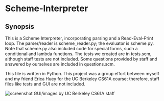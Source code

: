 # Scheme-Interpreter

Synopsis
-------------
This is a Scheme Interpreter, incorporating parsing and a Read-Eval-Print
loop.  The parser/reader is scheme_reader.py; the evaluator is scheme.py.
Note that scheme.py also included code for special forms, such a conditional
and lambda functions. The tests we created are in tests.scm, although staff
tests are not included.  Some questions provided by staff and answered by 
ourselves are included in questions.scm.

This file is written in Python. This project was a group effort between 
myself and my friend Erica Huey for the UC Berkeley CS61A course; 
therefore, staff files like tests and GUI are not included.

![screenshot](https://cloud.githubusercontent.com/assets/12720744/12224513/d610c706-b7a7-11e5-84ef-45dde7ef581b.png)
GUI/images by UC Berkeley CS61A staff
